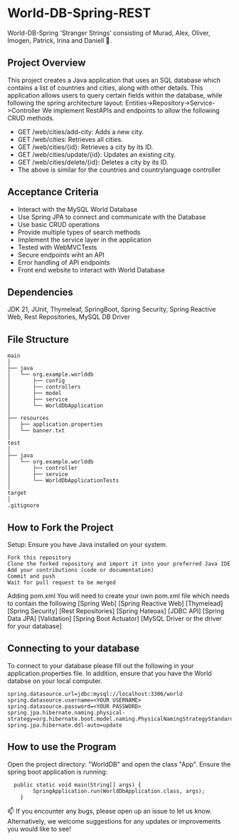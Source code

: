 <h1>World-DB-Spring-REST</h1>
World-DB-Spring 'Stranger Strings' consisting of Murad, Alex, Oliver, Imogen, Patrick, Irina and Daniell 👋.

## Project Overview
This project creates a Java application that uses an SQL database which contains a list of countries and cities, along with other details.
This application allows users to query certain fields within the database, while following the spring architecture layout: Entities->Repository->Service->Controller
We implement RestAPIs and endpoints to allow the following CRUD methods.

- GET /web/cities/add-city: Adds a new city.
- GET /web/cities: Retrieves all cities.
- GET /web/cities/{id}: Retrieves a city by its ID.
- GET /web/cities/update/{id}: Updates an existing city.
- GET /web/cities/delete/{id}: Deletes a city by its ID.
- The above is similar for the countries and countrylanguage controller

## Acceptance Criteria
- Interact with the MySQL World Database
- Use Spring JPA to connect and communicate with the Database
- Use basic CRUD operations
- Provide multiple types of search methods
- Implement the service layer in the application
- Tested with WebMVCTests
- Secure endpoints wiht an API
- Error handling of API endpoints
- Front end website to interact with World Database


## Dependencies
JDK 21, JUnit, Thymeleaf, SpringBoot, Spring Security, Spring Reactive Web, Rest Repositories, MySQL DB Driver

## File Structure
```
main
│
├── java
│   └── org.example.worlddb
│       ├── config
│       ├── controllers
│       ├── model
│       ├── service
│       └── WorldDbApplication
│
├── resources
│   ├── application.properties
│   └── banner.txt
│
test
│
├── java
│   └── org.example.worlddb
│       ├── controller
│       ├── service
│       └── WorldDbApplicationTests
│
target
│
.gitignore
```


## How to Fork the Project

Setup: Ensure you have Java installed on your system. 

    Fork this repository
    Clone the forked repository and import it into your preferred Java IDE
    Add your contributions (code or documentation)
    Commit and push
    Wait for pull request to be merged

Adding pom.xml
You will need to create your own pom.xml file which needs to contain the following
[Spring Web]
[Spring Reactive Web]
[Thymelead]
[Spring Security]
[Rest Repositories]
[Spring Hateoas]
[JDBC API]
[Spring Data JPA]
[Validation]
[Spring Boot Actuator]
[MySQL Driver or the driver for your database]

<h2>Connecting to your database</h2>


To connect to your database please fill out the following in your application.properties file. In addition, ensure that you have the World databse on your local computer.
```
spring.datasource.url=jdbc:mysql://localhost:3306/world
spring.datasource.username=<YOUR USERNAME>
spring.datasource.password=<YOUR PASSWORD>
spring.jpa.hibernate.naming.physical-strategy=org.hibernate.boot.model.naming.PhysicalNamingStrategyStandardImpl
spring.jpa.hibernate.ddl-auto=update

```

## How to use the Program 

Open the project directory: "WorldDB" and open the class "App". Ensure the spring boot application is running:

```
  public static void main(String[] args) {
        SpringApplication.run(WorldDbApplication.class, args);
    }
```
📫 If you encounter any bugs, please open up an issue to let us know.
Alternatively, we welcome suggestions for any updates or improvements you would like to see! 
